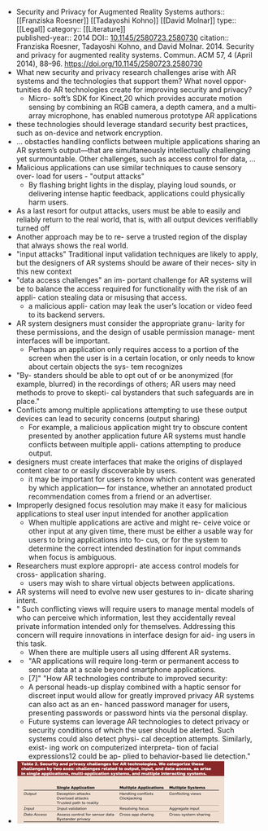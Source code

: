 - Security and Privacy for Augmented Reality Systems
  authors:: [[Franziska Roesner]] [[Tadayoshi Kohno]] [[David Molnar]]
  type:: [[Legal]] 
  category:: [[Literature]]  
  published-year:: 2014
  DOI:: [10.1145/2580723.2580730](https://doi.org/10.1145/2580723.2580730) 
  citation:: Franziska Roesner, Tadayoshi Kohno, and David Molnar. 2014. Security and privacy for augmented reality systems. Commun. ACM 57, 4 (April 2014), 88–96. https://doi.org/10.1145/2580723.2580730
- What new security and privacy research challenges arise with AR systems and the technologies that support them? What novel oppor- tunities do AR technologies create for improving security and privacy?
	- Micro- soft’s SDK for Kinect,20 which provides accurate motion sensing by combining an RGB camera, a depth camera, and a multi-array microphone, has enabled numerous prototype AR applications
- these technologies should leverage standard security best practices, such as on-device and network encryption.
- ... obstactles handling conflicts between multiple applications sharing an AR system’s output—that are simultaneously intellectually challenging yet surmountable. Other challenges, such as access control for data, ...
- Malicious applications can use similar techniques to cause sensory over- load for users - "output attacks"
	- By flashing bright lights in the display, playing loud sounds, or delivering intense haptic feedback, applications could physically harm users.
- As a last resort for output attacks, users must be able to easily and reliably return to the real world, that is, with all output devices verifiablly turned off
- Another approach may be to re- serve a trusted region of the display that always shows the real world.
- "input attacks" Traditional input validation techniques are likely to apply, but the designers of AR systems should be aware of their neces- sity in this new context
- "data access challenges" an im- portant challenge for AR systems will be to balance the access required for functionality with the risk of an appli- cation stealing data or misusing that access.
	- a malicious appli- cation may leak the user’s location or video feed to its backend servers.
- AR system designers must consider the appropriate granu- larity for these permissions, and the design of usable permission manage- ment interfaces will be important.
	- Perhaps an application only requires access to a portion of the screen when the user is in a certain location, or only needs to know about certain objects the sys- tem recognizes
- "By- standers should be able to opt out of or be anonymized (for example, blurred) in the recordings of others;
  AR users may need methods to prove to skepti- cal bystanders that such safeguards are in place."
- Conflicts among multiple applications attempting to use these output devices can lead to security concerns (output sharing)
	- For example, a malicious application might try to obscure content presented by another application
	  future AR systems must handle conflicts between multiple appli- cations attempting to produce output.
- designers must create interfaces that make the origins of displayed content clear to or easily discoverable by users.
	- it may be important for users to know which content was generated by which application— for instance, whether an annotated product recommendation comes from a friend or an advertiser.
- Improperly designed focus resolution may make it easy for malicious applications to steal user input intended for another application
	- When multiple applications are active and might re- ceive voice or other input at any given time, there must be either a usable way for users to bring applications into fo- cus, or for the system to determine the correct intended destination for input commands when focus is ambiguous.
- Researchers must explore appropri- ate access control models for cross- application sharing.
	- users may wish to share virtual objects between applications.
- AR systems will need to evolve new user gestures to in- dicate sharing intent.
- " Such conflicting views will require users to manage mental models of who can perceive which information, lest they accidentally reveal private information intended only for themselves.
  Addressing this concern will require innovations in interface design for aid- ing users in this task.
	- When there are multiple users all using dfferent AR systems.
-
	- "AR applications will require long-term or permanent access to sensor data at a scale beyond smartphone applications.
	- [7]"
	  "How AR technologies contribute to improved security:
	- A personal heads-up display combined with a haptic sensor for discreet input would allow for greatly improved privacy
	  AR systems can also act as an en- hanced password manager for users, presenting passwords or password hints via the personal display.
	- Future systems can leverage AR technologies to detect privacy or security conditions of which the user should be alerted.
	  Such systems could also detect physi- cal deception attempts.
	  Similarly, exist- ing work on computerized interpreta- tion of facial expressions12 could be ap- plied to behavior-based lie detection."
- ![image.png](../assets/image_1670546298755_0.png)